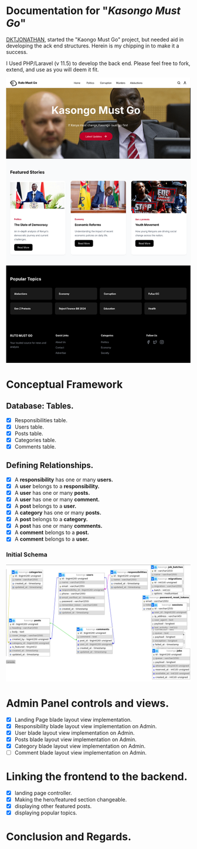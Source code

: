 # Documentation for "_Kasongo Must Go_"

[DKTJONATHAN](https://github.com/DKTJONATHAN/Ruto-Must-Go), started the "Kaongo Must Go" project, but needed aid in developing the ack end structures. Herein is my chipping in to make it a success.

I Used PHP/Laravel (v 11.5) to develop the back end. Please feel free to fork, extend, and use as you will deem it fit.

![Database Schema](./documentations/images/landing_page.png)

# Conceptual Framework

## Database: Tables.

- [x] Responsibilities table.
- [x] Users table.
- [x] Posts table.
- [x] Categories table.
- [x] Comments table.

## Defining Relationships.

- [x] A **responsibility** has one or many **users.**
- [x] A **user** belongs to a **responsibility.**
- [x] A **user** has one or many **posts.**
- [x] A **user** has one or many **comment.**
- [x] A **post** belongs to a **user.**
- [x] A **category** has one or many **posts.**
- [x] A **post** belongs to a **category.**
- [x] A **post** has one or many **comments.**
- [x] A **comment** belongs to a **post.**
- [x] A **comment** belongs to a **user.**

### Initial Schema

![Database Schema](./documentations/images/db_original.png)

# Admin Panel controls and views.

- [x] Landing Page blade layout view implementation.
- [x] Responsibility blade layout view implementation on Admin.
- [x] User blade layout view implementation on Admin.
- [x] Posts blade layout view implementation on Admin.
- [x] Category blade layout view implementation on Admin.
- [ ] Comment blade layout view implementation on Admin.

# Linking the frontend to the backend.

- [x] landing page controller.
- [x] Making the hero/featured section changeable.
- [x] displaying other featured posts.
- [x] displaying popular topics.

# Conclusion and Regards.
